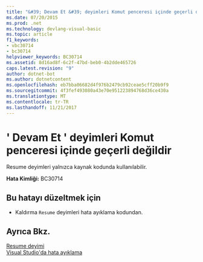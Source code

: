 ```yaml
---
title: "&#39; Devam Et &#39; deyimleri Komut penceresi içinde geçerli değildir"
ms.date: 07/20/2015
ms.prod: .net
ms.technology: devlang-visual-basic
ms.topic: article
f1_keywords:
- vbc30714
- bc30714
helpviewer_keywords: BC30714
ms.assetid: 8d16ad8f-6c2f-47bd-beb0-4b2dde465726
caps.latest.revision: "9"
author: dotnet-bot
ms.author: dotnetcontent
ms.openlocfilehash: eb7bba06682d4f976b2479cb92ceae5cff20b9f9
ms.sourcegitcommit: 4f3fef493080a43e70e951223894768d36ce430a
ms.translationtype: MT
ms.contentlocale: tr-TR
ms.lasthandoff: 11/21/2017
---
```

# <a name="39resume39-statements-are-not-valid-in-the-immediate-window"></a>&#39; Devam Et &#39; deyimleri Komut penceresi içinde geçerli değildir
Resume deyimleri yalnızca kaynak kodunda kullanılabilir.  
  
 **Hata Kimliği:** BC30714  
  
## <a name="to-correct-this-error"></a>Bu hatayı düzeltmek için  
  
-   Kaldırma `Resume` deyimleri hata ayıklama kodundan.  
  
## <a name="see-also"></a>Ayrıca Bkz.  
 [Resume deyimi](~/docs/visual-basic/language-reference/statements/resume-statement.md)  
 [Visual Studio'da hata ayıklama](/visualstudio/debugger/debugging-in-visual-studio)
